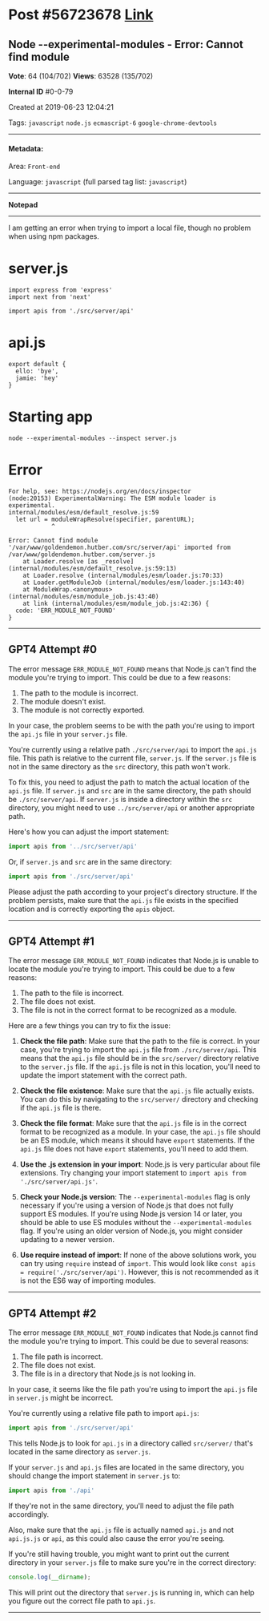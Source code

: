 
# Post \#56723678 [Link](https://stackoverflow.com/questions/56723678/)

## Node --experimental-modules - Error: Cannot find module

**Vote**: 64 (104/702) **Views**: 63528 (135/702) 

**Internal ID** \#0-0-79

Created at 2019-06-23 12:04:21

Tags: `javascript` `node.js` `ecmascript-6` `google-chrome-devtools`

----------

#### Metadata:

Area: `Front-end`

Language: `javascript` (full parsed tag list: `javascript`)

----------

**Notepad**


----------

I am getting an error when trying to import a local file, though no problem when using npm packages.


# server.js



```
import express from 'express'
import next from 'next'

import apis from './src/server/api'
```



# api.js



```
export default {
  ello: 'bye',
  jamie: 'hey'
}
```



# Starting app



```
node --experimental-modules --inspect server.js
```



# Error



```
For help, see: https://nodejs.org/en/docs/inspector
(node:20153) ExperimentalWarning: The ESM module loader is experimental.
internal/modules/esm/default_resolve.js:59
  let url = moduleWrapResolve(specifier, parentURL);
            ^

Error: Cannot find module '/var/www/goldendemon.hutber.com/src/server/api' imported from /var/www/goldendemon.hutber.com/server.js
    at Loader.resolve [as _resolve] (internal/modules/esm/default_resolve.js:59:13)
    at Loader.resolve (internal/modules/esm/loader.js:70:33)
    at Loader.getModuleJob (internal/modules/esm/loader.js:143:40)
    at ModuleWrap.<anonymous> (internal/modules/esm/module_job.js:43:40)
    at link (internal/modules/esm/module_job.js:42:36) {
  code: 'ERR_MODULE_NOT_FOUND'
}
```



----------
        
## GPT4 Attempt \#0

The error message `ERR_MODULE_NOT_FOUND` means that Node.js can't find the module you're trying to import. This could be due to a few reasons:

1. The path to the module is incorrect.
2. The module doesn't exist.
3. The module is not correctly exported.

In your case, the problem seems to be with the path you're using to import the `api.js` file in your `server.js` file. 

You're currently using a relative path `./src/server/api` to import the `api.js` file. This path is relative to the current file, `server.js`. If the `server.js` file is not in the same directory as the `src` directory, this path won't work.

To fix this, you need to adjust the path to match the actual location of the `api.js` file. If `server.js` and `src` are in the same directory, the path should be `./src/server/api`. If `server.js` is inside a directory within the `src` directory, you might need to use `../src/server/api` or another appropriate path.

Here's how you can adjust the import statement:

```javascript
import apis from '../src/server/api'
```

Or, if `server.js` and `src` are in the same directory:

```javascript
import apis from './src/server/api'
```

Please adjust the path according to your project's directory structure. If the problem persists, make sure that the `api.js` file exists in the specified location and is correctly exporting the `apis` object.

--------

## GPT4 Attempt \#1

The error message `ERR_MODULE_NOT_FOUND` indicates that Node.js is unable to locate the module you're trying to import. This could be due to a few reasons:

1. The path to the file is incorrect.
2. The file does not exist.
3. The file is not in the correct format to be recognized as a module.

Here are a few things you can try to fix the issue:

1. **Check the file path**: Make sure that the path to the file is correct. In your case, you're trying to import the `api.js` file from `./src/server/api`. This means that the `api.js` file should be in the `src/server/` directory relative to the `server.js` file. If the `api.js` file is not in this location, you'll need to update the import statement with the correct path.

2. **Check the file existence**: Make sure that the `api.js` file actually exists. You can do this by navigating to the `src/server/` directory and checking if the `api.js` file is there.

3. **Check the file format**: Make sure that the `api.js` file is in the correct format to be recognized as a module. In your case, the `api.js` file should be an ES module, which means it should have `export` statements. If the `api.js` file does not have `export` statements, you'll need to add them.

4. **Use the .js extension in your import**: Node.js is very particular about file extensions. Try changing your import statement to `import apis from './src/server/api.js'`.

5. **Check your Node.js version**: The `--experimental-modules` flag is only necessary if you're using a version of Node.js that does not fully support ES modules. If you're using Node.js version 14 or later, you should be able to use ES modules without the `--experimental-modules` flag. If you're using an older version of Node.js, you might consider updating to a newer version.

6. **Use require instead of import**: If none of the above solutions work, you can try using `require` instead of `import`. This would look like `const apis = require('./src/server/api')`. However, this is not recommended as it is not the ES6 way of importing modules.

--------

## GPT4 Attempt \#2

The error message `ERR_MODULE_NOT_FOUND` indicates that Node.js cannot find the module you're trying to import. This could be due to several reasons:

1. The file path is incorrect.
2. The file does not exist.
3. The file is in a directory that Node.js is not looking in.

In your case, it seems like the file path you're using to import the `api.js` file in `server.js` might be incorrect. 

You're currently using a relative file path to import `api.js`:

```javascript
import apis from './src/server/api'
```

This tells Node.js to look for `api.js` in a directory called `src/server/` that's located in the same directory as `server.js`.

If your `server.js` and `api.js` files are located in the same directory, you should change the import statement in `server.js` to:

```javascript
import apis from './api'
```

If they're not in the same directory, you'll need to adjust the file path accordingly. 

Also, make sure that the `api.js` file is actually named `api.js` and not `api.js.js` or `api`, as this could also cause the error you're seeing. 

If you're still having trouble, you might want to print out the current directory in your `server.js` file to make sure you're in the correct directory:

```javascript
console.log(__dirname);
```

This will print out the directory that `server.js` is running in, which can help you figure out the correct file path to `api.js`.

--------
